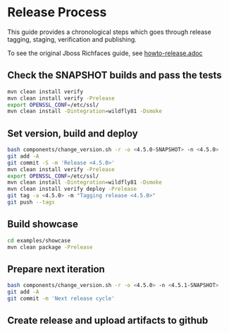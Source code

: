 # Release Process

This guide provides a chronological steps which goes through release tagging, staging, verification and publishing.

To see the original Jboss Richfaces guide, see [howto-release.adoc](howto-release.adoc)

## Check the SNAPSHOT builds and pass the tests

```bash
mvn clean install verify
mvn clean install verify -Prelease
export OPENSSL_CONF=/etc/ssl/
mvn clean install -Dintegration=wildfly81 -Dsmoke
```

## Set version, build and deploy

```bash
bash components/change_version.sh -r -o <4.5.0-SNAPSHOT> -n <4.5.0>
git add -A
git commit -S -m 'Release <4.5.0>'
mvn clean install verify -Prelease
export OPENSSL_CONF=/etc/ssl/
mvn clean install -Dintegration=wildfly81 -Dsmoke
mvn clean install verify deploy -Prelease
git tag -a <4.5.0> -m "Tagging release <4.5.0>"
git push --tags
```

## Build showcase

```bash
cd examples/showcase
mvn clean package -Prelease
```

## Prepare next iteration

```bash
bash components/change_version.sh -r -o <4.5.0> -n <4.5.1-SNAPSHOT>
git add -A
git commit -m 'Next release cycle'
```

## Create release and upload artifacts to github

